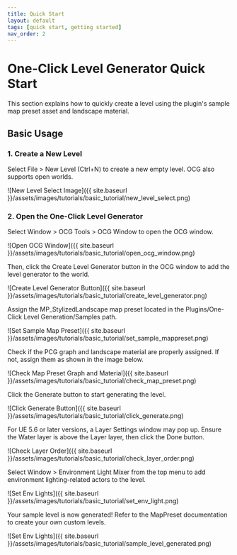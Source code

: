 ```yaml
---
title: Quick Start
layout: default
tags: [quick start, getting started]
nav_order: 2
---
```


# One-Click Level Generator Quick Start
This section explains how to quickly create a level using the plugin's sample map preset asset and landscape material.

## Basic Usage

### 1. Create a New Level

Select File > New Level (Ctrl+N) to create a new empty level. OCG also supports open worlds.

![New Level Select Image]({{ site.baseurl }}/assets/images/tutorials/basic_tutorial/new_level_select.png)

### 2. Open the One-Click Level Generator

Select Window > OCG Tools > OCG Window to open the OCG window.

![Open OCG Window]({{ site.baseurl }}/assets/images/tutorials/basic_tutorial/open_ocg_window.png)

Then, click the Create Level Generator button in the OCG window to add the level generator to the world.

![Create Level Generator Button]({{ site.baseurl }}/assets/images/tutorials/basic_tutorial/create_level_generator.png)

Assign the MP_StylizedLandscape map preset located in the Plugins/One-Click Level Generation/Samples path.

![Set Sample Map Preset]({{ site.baseurl }}/assets/images/tutorials/basic_tutorial/set_sample_mappreset.png)

Check if the PCG graph and landscape material are properly assigned. If not, assign them as shown in the image below.

![Check Map Preset Graph and Material]({{ site.baseurl }}/assets/images/tutorials/basic_tutorial/check_map_preset.png)

Click the Generate button to start generating the level.

![Click Generate Button]({{ site.baseurl }}/assets/images/tutorials/basic_tutorial/click_generate.png)

For UE 5.6 or later versions, a Layer Settings window may pop up. Ensure the Water layer is above the Layer layer, then click the Done button.

![Check Layer Order]({{ site.baseurl }}/assets/images/tutorials/basic_tutorial/check_layer_order.png)

Select Window > Environment Light Mixer from the top menu to add environment lighting-related actors to the level.

![Set Env Lights]({{ site.baseurl }}/assets/images/tutorials/basic_tutorial/set_env_light.png)

Your sample level is now generated! Refer to the MapPreset documentation to create your own custom levels.

![Set Env Lights]({{ site.baseurl }}/assets/images/tutorials/basic_tutorial/sample_level_generated.png)
